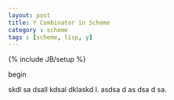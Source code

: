 ```yaml
---
layout: post
title: Y Combinator in Scheme
category : scheme
tags : [scheme, lisp, y]
---
```

{% include JB/setup %}

begin

<script src="https://gist.github.com/hongmi/5401984.js"></script>

skdl sa dsall kdsal dklaskd l.
asdsa
d
as
dsa
d
sa.
